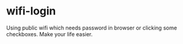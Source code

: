 wifi-login
==========

Using public wifi which needs password in browser or clicking some checkboxes. Make your life easier.